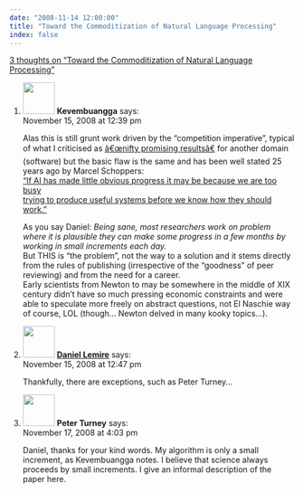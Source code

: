 ```yaml
---
date: "2008-11-14 12:00:00"
title: "Toward the Commoditization of Natural Language Processing"
index: false
---
```


[3 thoughts on &ldquo;Toward the Commoditization of Natural Language Processing&rdquo;](/lemire/blog/2008/11-14-toward-the-commoditization-of-natural-language-processing)

<ol class="comment-list">
<li id="comment-50257" class="comment even thread-even depth-1">
<div class="comment-author vcard">
<img alt src="https://secure.gravatar.com/avatar/988ac6d9ab01c62c26ca83981a0e5e9a?s=56&#038;d=mm&#038;r=g" srcset="https://secure.gravatar.com/avatar/988ac6d9ab01c62c26ca83981a0e5e9a?s=112&#038;d=mm&#038;r=g 2x" class="avatar avatar-56 photo" height="56" width="56" decoding="async" /> <b class="fn">Kevembuangga</b> <span class="says">says:</span> </div>
<div class="comment-metadata"><time datetime="2008-11-15T12:39:46+00:00">November 15, 2008 at 12:39 pm</time></a> </div>
<div class="comment-content">
<p>Alas this is still grunt work driven by the &ldquo;competition imperative&rdquo;, typical of what I criticised as <a href="https://lemire.me/blog/2008/10/27/the-future-of-innovation-is-in-software/#comment-50246" rel="nofollow">â€œnifty promising resultsâ€</a> for another domain (software) but the basic flaw is the same and has been well stated 25 years ago by Marcel Schoppers:<br/>
<a href="https://groups.google.com/forum/" rel="nofollow">&ldquo;If AI has made little obvious progress it may be because we are too busy<br/>
trying to produce useful systems before we know how they should work.&rdquo;</a></p>
<p>As you say Daniel: <i>Being sane, most researchers work on problem where it is plausible they can make some progress in a few months by working in small increments each day.</i><br/>
But THIS is &ldquo;the problem&rdquo;, not the way to a solution and it stems directly from the rules of publishing (irrespective of the &ldquo;goodness&rdquo; of peer reviewing) and from the need for a career.<br/>
Early scientists from Newton to may be somewhere in the middle of XIX century didn&rsquo;t have so much pressing economic constraints and were able to speculate more freely on abstract questions, not El Naschie way of course, LOL (though&#8230; Newton delved in many kooky topics&#8230;).</p>
</div>
</li>
<li id="comment-50258" class="comment byuser comment-author-lemire bypostauthor odd alt thread-odd thread-alt depth-1">
<div class="comment-author vcard">
<img alt src="https://secure.gravatar.com/avatar/2ca999bef9535950f5b84281a4dab006?s=56&#038;d=mm&#038;r=g" srcset="https://secure.gravatar.com/avatar/2ca999bef9535950f5b84281a4dab006?s=112&#038;d=mm&#038;r=g 2x" class="avatar avatar-56 photo" height="56" width="56" decoding="async" /> <b class="fn"><a href="https://lemire.me/blog/" class="url" rel="ugc">Daniel Lemire</a></b> <span class="says">says:</span> </div>
<div class="comment-metadata"><time datetime="2008-11-15T12:47:31+00:00">November 15, 2008 at 12:47 pm</time></a> </div>
<div class="comment-content">
<p>Thankfully, there are exceptions, such as Peter Turney&#8230;</p>
</div>
</li>
<li id="comment-50262" class="comment even thread-even depth-1">
<div class="comment-author vcard">
<img alt src="https://secure.gravatar.com/avatar/eb2d858a6ccea692bf677ad2c66623ad?s=56&#038;d=mm&#038;r=g" srcset="https://secure.gravatar.com/avatar/eb2d858a6ccea692bf677ad2c66623ad?s=112&#038;d=mm&#038;r=g 2x" class="avatar avatar-56 photo" height="56" width="56" loading="lazy" decoding="async" /> <b class="fn">Peter Turney</b> <span class="says">says:</span> </div>
<div class="comment-metadata"><time datetime="2008-11-17T16:03:23+00:00">November 17, 2008 at 4:03 pm</time></a> </div>
<div class="comment-content">
<p>Daniel, thanks for your kind words. My algorithm is only a small increment, as Kevembuangga notes. I believe that science always proceeds by small increments. I give an informal description of the paper here.</p>
</div>
</li>
</ol>
